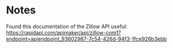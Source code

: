 # Notes

Found this documentation of the Zillow API useful: https://rapidapi.com/apimaker/api/zillow-com1?endpoint=apiendpoint_93602987-7c54-426d-94f3-1fce926b3ebb
